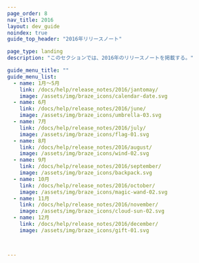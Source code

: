 ```yaml
---
page_order: 8
nav_title: 2016
layout: dev_guide
noindex: true
guide_top_header: "2016年リリースノート"

page_type: landing
description: "このセクションでは、2016年のリリースノートを掲載する。"

guide_menu_title: ""
guide_menu_list:
  - name: 1月～5月
    link: /docs/help/release_notes/2016/jantomay/
    image: /assets/img/braze_icons/calendar-date.svg
  - name: 6月
    link: /docs/help/release_notes/2016/june/
    image: /assets/img/braze_icons/umbrella-03.svg
  - name: 7月
    link: /docs/help/release_notes/2016/july/
    image: /assets/img/braze_icons/flag-01.svg
  - name: 8月
    link: /docs/help/release_notes/2016/august/
    image: /assets/img/braze_icons/wind-02.svg
  - name: 9月
    link: /docs/help/release_notes/2016/september/
    image: /assets/img/braze_icons/backpack.svg
  - name: 10月
    link: /docs/help/release_notes/2016/october/
    image: /assets/img/braze_icons/magic-wand-02.svg
  - name: 11月
    link: /docs/help/release_notes/2016/november/
    image: /assets/img/braze_icons/cloud-sun-02.svg
  - name: 12月
    link: /docs/help/release_notes/2016/december/
    image: /assets/img/braze_icons/gift-01.svg



---
```

